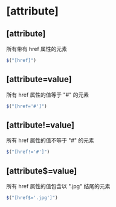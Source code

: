 # [attribute]

## [attribute]

所有带有 href 属性的元素

```js
$("[href]")
```

## [attribute=value]

所有 href 属性的值等于 "#" 的元素

```js
$("[href='#']")
```

## [attribute!=value]

所有 href 属性的值不等于 "#" 的元素

```js
$("[href!='#']")
```

## [attribute$=value]

所有 href 属性的值包含以 ".jpg" 结尾的元素

```js
$("[href$='.jpg']")
```